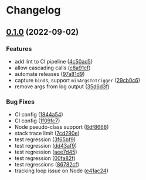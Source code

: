 # Changelog

## [0.1.0](https://github.com/sandworm-hq/sandworm-js/compare/sandworm-v0.0.1...sandworm-v0.1.0) (2022-09-02)


### Features

* add lint to CI pipeline ([4c50ad5](https://github.com/sandworm-hq/sandworm-js/commit/4c50ad5c40550d3305ce3656c7f00b05f5d79756))
* allow cascading calls ([c8a91cf](https://github.com/sandworm-hq/sandworm-js/commit/c8a91cfa1d640a7124a92f7f300bd08e27f4061c))
* automate releases ([97a81d9](https://github.com/sandworm-hq/sandworm-js/commit/97a81d9e21f5fbd5a23f3a92d8397c7d47d079b7))
* capture `bind`s, support `minArgsToTrigger` ([29cb0c6](https://github.com/sandworm-hq/sandworm-js/commit/29cb0c6b106b898a012948f0d1a8c7c26595011f))
* remove args from log output ([35d6d3f](https://github.com/sandworm-hq/sandworm-js/commit/35d6d3f7f95627b8b8548a3d4740ea02d638b1e3))


### Bug Fixes

* CI config ([1844a54](https://github.com/sandworm-hq/sandworm-js/commit/1844a5433f555721662f62f8f013fdcef6c7ac39))
* CI config ([1f09fc7](https://github.com/sandworm-hq/sandworm-js/commit/1f09fc79c901e3fcadaa10ab72e3d55e90435417))
* Node pseudo-class support ([8df8668](https://github.com/sandworm-hq/sandworm-js/commit/8df86684e890013db39467fccd4950a3680b89e2))
* stack trace limit ([7cd290e](https://github.com/sandworm-hq/sandworm-js/commit/7cd290e794b7336fd575e156729b1fa800776b04))
* test regression ([3f65bf9](https://github.com/sandworm-hq/sandworm-js/commit/3f65bf9dbf12b1204f0df62247ed31ad48d68683))
* test regression ([dd43af9](https://github.com/sandworm-hq/sandworm-js/commit/dd43af99b37b3233c3afcfe7ad6ad7e514d00b50))
* test regression ([aee7d45](https://github.com/sandworm-hq/sandworm-js/commit/aee7d45ef597c0124559790dd5f2509e40117e4b))
* test regression ([00fa82f](https://github.com/sandworm-hq/sandworm-js/commit/00fa82f4cb5df666d54062e7351b6eec96e33324))
* test regressions ([86782cf](https://github.com/sandworm-hq/sandworm-js/commit/86782cf3afbd977dee64d66650893d9cba819621))
* tracking loop issue on Node ([e41ac24](https://github.com/sandworm-hq/sandworm-js/commit/e41ac2414de643376634836c19f4ba7b4d44a96f))
